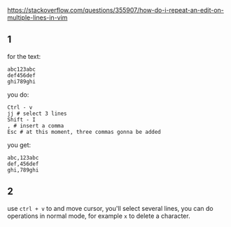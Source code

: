 https://stackoverflow.com/questions/355907/how-do-i-repeat-an-edit-on-multiple-lines-in-vim

## 1

for the text:

```
abc123abc
def456def
ghi789ghi
```

you do:

```
Ctrl - v
jj # select 3 lines
Shift - I
, # insert a comma
Esc # at this moment, three commas gonna be added
```

you get:

```
abc,123abc
def,456def
ghi,789ghi
```

## 2

use `ctrl + v` to and move cursor, you'll select several lines, you can do operations in normal mode, for example `x` to delete a character.

